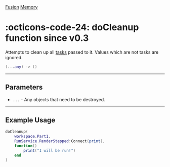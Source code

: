 <nav class="fusiondoc-api-breadcrumbs">
	<a href="../..">Fusion</a>
	<a href="..">Memory</a>
</nav>

<h1 class="fusiondoc-api-header" markdown>
	<span class="fusiondoc-api-icon" markdown>:octicons-code-24:</span>
	<span class="fusiondoc-api-name">doCleanup</span>
	<span class="fusiondoc-api-pills">
		<span class="fusiondoc-api-pill-type">function</span>
		<span class="fusiondoc-api-pill-since">since v0.3</span>
	</span>
</h1>

Attempts to clean up all [tasks](../task) passed to it. Values which are not tasks
are ignored.

```Lua
(...any) -> ()
```

-----

## Parameters

- `...` - Any objects that need to be destroyed.

-----

## Example Usage

```Lua
doCleanup(
	workspace.Part1,
	RunService.RenderStepped:Connect(print),
	function()
		print("I will be run!")
	end
)
```